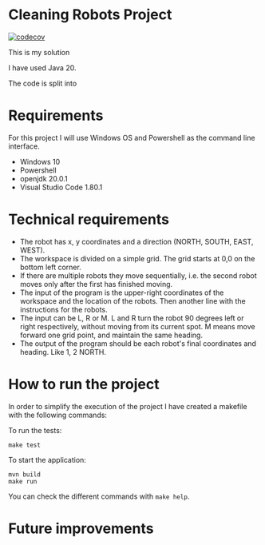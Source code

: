 # Cleaning Robots Project

[![codecov](https://codecov.io/gh/JavierSplvd/tasks-app-cli/graph/badge.svg?token=V3CCIB5V3Z)](https://codecov.io/gh/JavierSplvd/tasks-app-cli)

This is my solution 

I have used Java 20.

The code is split into

# Requirements

For this project I will use Windows OS and Powershell as the command line interface.

- Windows 10
- Powershell
- openjdk 20.0.1
- Visual Studio Code 1.80.1

# Technical requirements

- The robot has x, y coordinates and a direction (NORTH, SOUTH, EAST, WEST).
- The workspace is divided on a simple grid. The grid starts at 0,0 on the bottom left corner.
- If there are multiple robots they move sequentially, i.e. the second robot moves only after the first has finished moving.
- The input of the program is the upper-right coordinates of the workspace and the location of the robots. Then another line with the instructions for the robots.
- The input can be L, R or M. L and R turn the robot 90 degrees left or right respectively, without moving from its current spot. M means move forward one grid point, and maintain the same heading.
- The output of the program should be each robot's final coordinates and heading. Like 1, 2 NORTH.

# How to run the project

In order to simplify the execution of the project I have created a makefile with the following commands:

To run the tests:

```
make test
```

To start the application:

```
mvn build
make run
```
You can check the different commands with `make help`.


# Future improvements